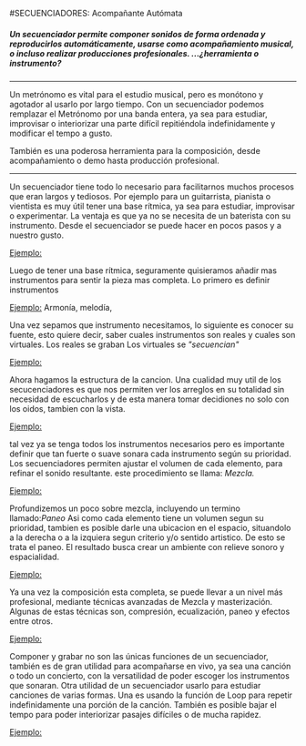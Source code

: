 #SECUENCIADORES: Acompañante Autómata


##### *Un secuenciador permite componer sonidos de forma ordenada y reproducirlos automáticamente, usarse como acompañamiento musical, o incluso realizar producciones profesionales.  ...¿herramienta o instrumento?*



----




Un metrónomo es vital para el estudio musical, pero es monótono y agotador al usarlo por largo tiempo.
Con un secuenciador podemos remplazar el Metrónomo por una banda entera, ya sea para estudiar, improvisar o interiorizar una parte difícil repitiéndola indefinidamente y modificar el tempo a gusto.

También es una poderosa herramienta para la composición, desde acompañamiento o demo hasta producción profesional.



----


Un secuenciador tiene todo lo necesario para facilitarnos muchos procesos que eran largos y tediosos.
Por ejemplo para un guitarrista, pianista o vientista es muy útil tener una base rítmica, ya sea para estudiar, improvisar o experimentar.
La ventaja es que ya no se necesita de un baterista con su instrumento. Desde el secuenciador se puede hacer en pocos pasos y a nuestro gusto.

[Ejemplo:]()

Luego de tener una base rítmica, seguramente quisieramos añadir mas instrumentos para sentir la pieza mas completa.
Lo primero es definir instrumentos

[Ejemplo:]()  Armonía, melodía, 


Una vez sepamos que instrumento necesitamos, lo siguiente es conocer su fuente, esto quiere decir, saber cuales instrumentos son reales y cuales son virtuales. 
Los reales se graban
Los virtuales se *"secuencian"*

[Ejemplo:]()


Ahora hagamos la estructura de la cancion. Una cualidad muy util de los secucenciadores es que nos permiten ver los arreglos en su totalidad sin necesidad de escucharlos y de esta manera tomar decidiones no solo con los oidos, tambien con la vista.



[Ejemplo:]()


tal vez ya se tenga todos los instrumentos necesarios pero es importante definir que tan fuerte o suave sonara cada instrumento según su prioridad. Los secuenciadores permiten ajustar el volumen de cada elemento, para refinar el sonido resultante. este procedimiento se llama: *Mezcla.*


[Ejemplo:]()

Profundizemos un poco sobre mezcla, incluyendo un termino llamado:*Paneo*
Asi como cada elemento tiene un volumen segun su prioridad,  tambien es posible darle una ubicacion en el espacio, situandolo a la derecha o a la izquiera segun criterio y/o sentido artistico. De esto se trata el paneo.
El resultado busca crear un ambiente con relieve sonoro y espacialidad.


[Ejemplo:]()




Ya una vez la composición esta completa, se puede llevar a un nivel más profesional, mediante técnicas avanzadas de Mezcla y masterización. Algunas de estas técnicas son, compresión, ecualización, paneo y efectos entre otros.

[Ejemplo:]()






Componer y grabar no son las únicas funciones de un secuenciador, también es de gran utilidad para acompañarse en vivo, ya sea una canción o todo un concierto, con la versatilidad de poder escoger los instrumentos que sonaran. Otra utilidad de un secuenciador usarlo para estudiar canciones de varias formas.  Una es usando la función de Loop para repetir indefinidamente una porción de la canción. También es posible bajar el tempo para poder interiorizar pasajes difíciles o de mucha rapidez.






 [Ejemplo:]()


